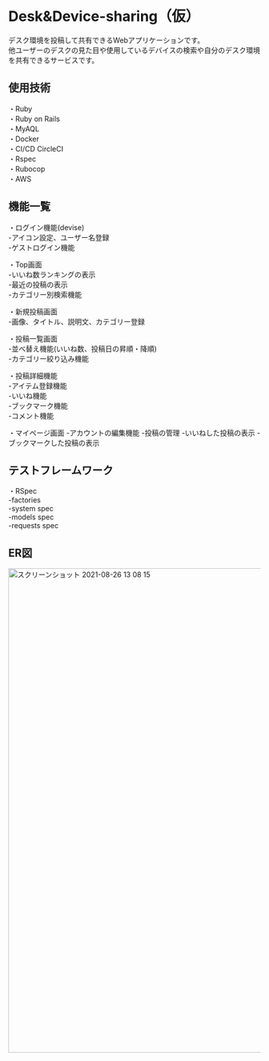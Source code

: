 # Desk&Device-sharing（仮）
デスク環境を投稿して共有できるWebアプリケーションです。<br>
他ユーザーのデスクの見た目や使用しているデバイスの検索や自分のデスク環境を共有できるサービスです。<br>

## 使用技術
・Ruby<br>
・Ruby on Rails <br>
・MyAQL <br>
・Docker <br>
・CI/CD CircleCI<br>
・Rspec <br>
・Rubocop <br>
・AWS <br>

## 機能一覧
・ログイン機能(devise)<br>
  -アイコン設定、ユーザー名登録<br>
  -ゲストログイン機能<br>

・Top画面 <br>
  -いいね数ランキングの表示<br>
  -最近の投稿の表示<br>
  -カテゴリー別検索機能<br>

・新規投稿画面<br>
  -画像、タイトル、説明文、カテゴリー登録<br>

・投稿一覧画面<br>
  -並べ替え機能(いいね数、投稿日の昇順・降順)<br>
  -カテゴリー絞り込み機能<br>

・投稿詳細機能<br>
  -アイテム登録機能<br>
  -いいね機能<br>
  -ブックマーク機能<br>
  -コメント機能<br>

・マイページ画面
  -アカウントの編集機能
  -投稿の管理
  -いいねした投稿の表示
  -ブックマークした投稿の表示


## テストフレームワーク
・RSpec<br>
  -factories<br>
  -system spec<br>
  -models spec<br>
  -requests spec<br>

## ER図
<img width="967" alt="スクリーンショット 2021-08-26 13 08 15" src="/Users/doiryousuke/portfolio_rails/erd.pdf">
